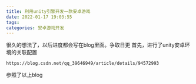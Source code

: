 ```yaml
---
title: 利用unity引擎开发一款安卓游戏
date: 2022-01-17 19:03:55
tags:
categories: 安卓游戏开发
---
```

很久的想法了，以后进度都会写在blog里面。争取日更
首先，进行了unity安卓环境的关联配置
```
https://blog.csdn.net/qq_39646949/article/details/94572993
```
参照了以上blog
